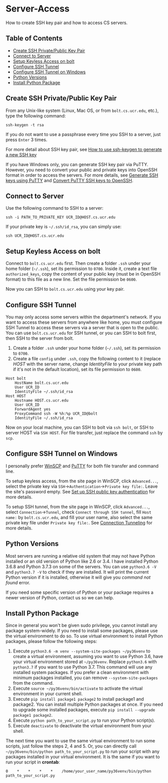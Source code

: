 # Server-Access
How to create SSH key pair and how to access CS servers.

## Table of Contents  
- [Create SSH Private/Public Key Pair](#create-ssh-privatepublic-key-pair)  
- [Connect to Server](#connect-to-server)
- [Setup Keyless Access on bolt](#setup-keyless-access-on-bolt) 
- [Configure SSH Tunnel](#configure-ssh-tunnel) 
- [Configure SSH Tunnel on Windows](#configure-ssh-tunnel-on-windows) 
- [Python Versions](#python-versions) 
- [Install Python Package](#install-python-package) 


## Create SSH Private/Public Key Pair
From any Unix-like system (Linux, Mac OS, or from `bolt.cs.ucr.edu`, etc.), type the following command:

    ssh-keygen -t rsa

If you do not want to use a passphrase every time you SSH to a server, just press `Enter` 3 times.

For more detail about SSH key pair, see [How to use ssh-keygen to generate a new SSH key](https://www.ssh.com/ssh/keygen/)

If you have Windows only, you can generate SSH key pair via PuTTY. However, you need to convert your public and private keys into OpenSSH format in order to access the servers. For more details, see [Generate SSH keys using PuTTY](https://www.siteground.com/kb/how_to_generate_an_ssh_key_on_windows_using_putty/) and [Convert PuTTY SSH keys to OpenSSH](https://stackoverflow.com/questions/2224066/how-to-convert-ssh-keypairs-generated-using-puttygen-windows-into-key-pairs-us).


## Connect to Server
Use the following command to SSH to a server:

    ssh -i PATH_TO_PRIVATE_KEY UCR_ID@HOST.cs.ucr.edu

If your private key is `~/.ssh/id_rsa`, you can simply use:

    ssh UCR_ID@HOST.cs.ucr.edu

## Setup Keyless Access on bolt
Connect to `bolt.cs.ucr.edu` first. Then create a folder `.ssh` under your home folder (`~/.ssh`), set its permission to `0700`. Inside it, create a text file `authorized_keys`, copy the content of your public key (must be in OpenSSH format) to this file as a new line. Set the file permission be `0600`.

Now you can SSH to `bolt.cs.ucr.edu` using your key pair.


## Configure SSH Tunnel
You may only access some servers within the department's network. If you want to access these servers from anywhere like home, you must configure SSH Tunnel to access these servers via a server that is open to the public. You can use `bolt.cs.ucr.edu` for SSH tunnel, or you can SSH to bolt first, then SSH to the server from bolt.

1. Create a folder `.ssh` under your home folder (`~/.ssh`), set its permission to `0700`.
2. Create a file `config` under `.ssh`,  copy the following content to it (replace _HOST_ with the server name, change _IdentityFile_ to your private key path if it's not in the default location), set its file permission to `0600`.

```
Host bolt
	HostName bolt.cs.ucr.edu
	User UCR_ID
	IdentityFile ~/.ssh/id_rsa
Host HOST
	Hostname HOST.cs.ucr.edu
	User UCR_ID
	ForwardAgent yes
	ProxyCommand ssh -W %h:%p UCR_ID@bolt
	IdentityFile ~/.ssh/id_rsa
```


Now on your local machine, you can SSH to bolt via `ssh bolt`, or SSH to server HOST via `SSH HOST`. For file transfer, just replace the command `ssh` by `scp`.

## Configure SSH Tunnel on Windows
I personally prefer [WinSCP](https://winscp.net) and [PuTTY](https://www.putty.org/) for both file transfer and command line.

To setup keyless access, from the site page in WinSCP, click `Advanced...`, select the private key via `SSH`&rarr;`Authentication`&rarr;`Private key file:`. Leave the site's password empty. See [Set up SSH public key authentication](https://winscp.net/eng/docs/guide_public_key) for more details.

To setup SSH tunnel, from the site page in WinSCP, click `Advanced...`, select `Connection`&rarr;`Tunnel`, check `Connect through SSH tunnel`, fill `Host name:` by `bolt.cs.ucr.edu`, and fill your user name, also select the same private key file under `Private key file:`. See [Connection Tunneling](https://winscp.net/eng/docs/tunneling) for more details.

## Python Versions
Most servers are running a relative old system that may not have Python installed or an old version of Python like 2.6 or 3.4. I have installed Python 3.6.8 and Python 3.7.3 on some of the servers. You can use `python3.6 -V` and `python3.7 -V` to check if they are installed. It will print the current Python version if it is installed, otherwise it will give you *command not found* error.

If you need some specific version of Python or your package requires a newer version of Python, contact us so we can help.

## Install Python Package
Since in general you won't be given sudo privilege, you cannot install any package system-widely. If you need to install some packages, please use the virtual environment to do so. To use virtual environment to install Python packages, please follow the following steps:

1. Execute `python3.6 -m venv --system-site-packages ~/py36venv` to create a virtual environment, assuming you want to use Python 3.6, have your virtual environment stored at `~/py36venv`. Replace `python3.6` with `python3.7` if you want to use Python 3.7. This command will use any installed system packages. If you prefer a clean environment with minimum packages installed, you can remove `--system-site-packages` from the command.
2. Execute `source ~/py36venv/bin/activate` to activate the virtual environment in your current shell.
3. Execute `pip install package1 package2` to install package1 and package2. You can install multiple Python packages at once. If you need to upgrade some installed packages, execute `pip install --upgrade package1 package2`.
4. Execute `python path_to_your_script.py` to run your Python script(s).
5. Execute `deactivate` to deactivate the virtual environment from your shell.

The next time you want to use the same virtual environment to run some scripts, just follow the steps 2, 4 and 5. Or, you can directly call `~/py36venv/bin/python path_to_your_script.py` to run your script with any packages installed in your virtual environment. It is the same if you want to run your script in **crontab**:
```
0    *    *    *    *    /home/your_user_name/py36venv/bin/python path_to_your_script.py
```

